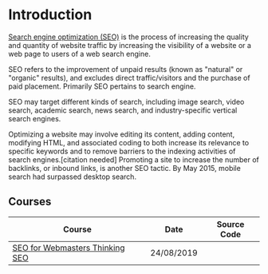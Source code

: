 # Introduction

[Search engine optimization (SEO)](https://en.wikipedia.org/wiki/Search_engine_optimization) is the process of increasing the quality and quantity of website traffic by increasing the visibility of a website or a web page to users of a web search engine.

SEO refers to the improvement of unpaid results (known as "natural" or "organic" results), and excludes direct traffic/visitors and the purchase of paid placement. Primarily SEO pertains to search engine.

SEO may target different kinds of search, including image search, video search, academic search, news search, and industry-specific vertical search engines.

Optimizing a website may involve editing its content, adding content, modifying HTML, and associated coding to both increase its relevance to specific keywords and to remove barriers to the indexing activities of search engines.[citation needed] Promoting a site to increase the number of backlinks, or inbound links, is another SEO tactic. By May 2015, mobile search had surpassed desktop search.

## Courses

| Course                                                                                           | Date       | Source Code |
| ------------------------------------------------------------------------------------------------ | ---------- | ----------- |
| [SEO for Webmasters Thinking SEO](/other/seo-seo-for-webmasters-thinking-seo.md) | 24/08/2019 |             |
